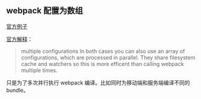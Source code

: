## webpack 配置为数组

[官方例子](https://github.com/webpack/webpack/tree/master/examples/multi-compiler)

[官方解释](https://webpack.github.io/docs/configuration.html#multiple-configurations)：

> multiple configurations
> In both cases you can also use an array of configurations, which are processed in parallel. They share filesystem cache and watchers so this is more efficent than calling webpack multiple times.

只是为了多次并行执行 webpack 编译。比如同时为移动端和服务端编译不同的 bundle。
